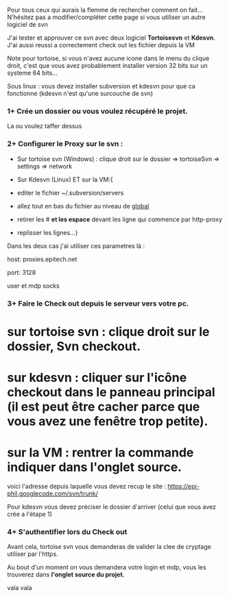 Pour tous ceux qui aurais la flemme de rechercher comment on fait...
N'hésitez pas a modifier/compléter cette page si vous utiliser un autre logiciel de svn

J'ai tester et approuver ce svn avec deux logiciel **Tortoisesvn** et **Kdesvn**.
J'ai aussi reussi a correctement check out les fichier depuis la VM

Note pour tortoise, si vous n'avez aucune icone dans le menu du clique droit, c'est que vous avez probablement installer version 32 bits sur un systeme 64 bits...

Sous linux : vous devez installer subversion et kdesvn pour que ca fonctionne (kdesvn n'est qu'une surcouche de svn)

### **1+** Crée un dossier ou vous voulez récupéré le projet. ###

La ou voulez taffer dessus

### **2+** Configurer le Proxy sur le svn : ###

- Sur tortoise svn (Windows) : clique droit sur le dossier => tortoiseSvn => settings => network


- Sur Kdesvn (Linux) ET sur la VM:{

+ editer le fichier ~/.subversion/servers

+ allez tout en bas du fichier au niveau de [global](global.md)

+ retirer les # **et les espace** devant les ligne qui commence par http-proxy

+ replisser les lignes...}



Dans les deux cas j'ai utiliser ces parametres là :

host: proxies.epitech.net

port: 3128

user et mdp socks

### **3+** Faire le Check out depuis le serveur vers votre pc. ###

#  sur tortoise svn : clique droit sur le dossier, Svn checkout.

#  sur kdesvn : cliquer sur l'icône checkout dans le panneau principal (il est peut être cacher parce que vous avez une fenêtre trop petite).

#  sur la VM : rentrer la commande indiquer dans l'onglet source.

voici l'adresse depuis laquelle vous devez recup le site : https://epi-phil.googlecode.com/svn/trunk/

Pour kdesvn vous devez préciser le dossier d'arriver (celui que vous avez crée a l'étape 1)

### **4+** S'authentifier lors du Check out ###

Avant cela, tortoise svn vous demanderas de valider la clee de cryptage utiliser par l'https.

Au bout d'un moment on vous demandera votre login et mdp, vous les trouverez dans **l'onglet source du projet.**

vala vala